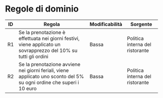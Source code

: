 # Regole di dominio

| ID  | Regola                                                                                                               | Modificabilità | Sorgente                        | 
|-----|----------------------------------------------------------------------------------------------------------------------|----------------|---------------------------------|
| R1  | Se la prenotazione è effettuata nei giorni festivi, viene applicato un sovrapprezzo del 10% su tutti gli ordini      | Bassa          | Politica interna del ristorante | 
| R2  | Se la prenotazione avviene nei giorni feriali, viene applicato uno sconto del 5% su ogni ordine che superi i 10 euro | Bassa          | Politica interna del ristorante |